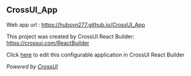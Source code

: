 ## CrossUI_App
Web app url : https://hubsvn277.github.io/CrossUI_App

This project was created by CrossUI React Builder: https://crossui.com/ReactBuilder

Click [here](https://crossui.com/ReactBuilder/#!from=github&owner=hubsvn277&repo=CrossUI_App) to edit this configurable application in CrossUI React Builder

<i>Powered by [CrossUI](https://crossui.com)</i>

